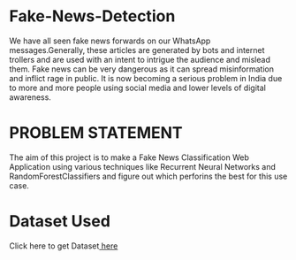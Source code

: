 # Fake-News-Detection
 
 We have all seen fake news forwards on our WhatsApp messages.Generally, these articles are generated by bots and internet trollers and are used with an intent to intrigue the audience and mislead them. Fake news can be very dangerous as it can spread misinformation and inflict rage in public. It is now becoming a serious problem in India due to more and more people using social media and lower levels of digital awareness.

# PROBLEM STATEMENT

The aim of this project is to make a Fake News Classification Web Application using various techniques like Recurrent Neural Networks and RandomForestClassifiers and figure out which perforins the best for this use case.

# Dataset Used
Click here to get Dataset[ here](https://www.kaggle.com/datasets/clmentbisaillon/fake-and-real-news-dataset)
